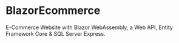 # BlazorEcommerce
 E-Commerce Website with Blazor WebAssembly, a Web API, Entity Framework Core & SQL Server Express.
